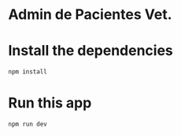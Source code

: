 # Admin de Pacientes Vet.

# Install the dependencies

```shell script
npm install
``` 

# Run this app
```shell script
npm run dev
```